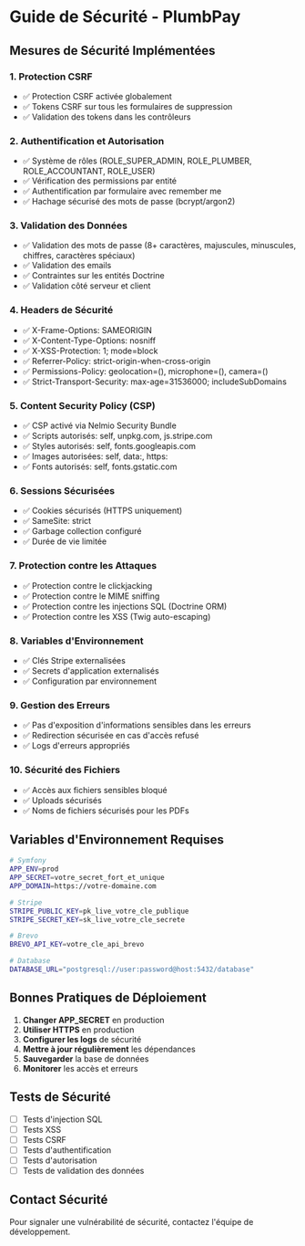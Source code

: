 # Guide de Sécurité - PlumbPay

## Mesures de Sécurité Implémentées

### 1. Protection CSRF
- ✅ Protection CSRF activée globalement
- ✅ Tokens CSRF sur tous les formulaires de suppression
- ✅ Validation des tokens dans les contrôleurs

### 2. Authentification et Autorisation
- ✅ Système de rôles (ROLE_SUPER_ADMIN, ROLE_PLUMBER, ROLE_ACCOUNTANT, ROLE_USER)
- ✅ Vérification des permissions par entité
- ✅ Authentification par formulaire avec remember me
- ✅ Hachage sécurisé des mots de passe (bcrypt/argon2)

### 3. Validation des Données
- ✅ Validation des mots de passe (8+ caractères, majuscules, minuscules, chiffres, caractères spéciaux)
- ✅ Validation des emails
- ✅ Contraintes sur les entités Doctrine
- ✅ Validation côté serveur et client

### 4. Headers de Sécurité
- ✅ X-Frame-Options: SAMEORIGIN
- ✅ X-Content-Type-Options: nosniff
- ✅ X-XSS-Protection: 1; mode=block
- ✅ Referrer-Policy: strict-origin-when-cross-origin
- ✅ Permissions-Policy: geolocation=(), microphone=(), camera=()
- ✅ Strict-Transport-Security: max-age=31536000; includeSubDomains

### 5. Content Security Policy (CSP)
- ✅ CSP activé via Nelmio Security Bundle
- ✅ Scripts autorisés: self, unpkg.com, js.stripe.com
- ✅ Styles autorisés: self, fonts.googleapis.com
- ✅ Images autorisées: self, data:, https:
- ✅ Fonts autorisés: self, fonts.gstatic.com

### 6. Sessions Sécurisées
- ✅ Cookies sécurisés (HTTPS uniquement)
- ✅ SameSite: strict
- ✅ Garbage collection configuré
- ✅ Durée de vie limitée

### 7. Protection contre les Attaques
- ✅ Protection contre le clickjacking
- ✅ Protection contre le MIME sniffing
- ✅ Protection contre les injections SQL (Doctrine ORM)
- ✅ Protection contre les XSS (Twig auto-escaping)

### 8. Variables d'Environnement
- ✅ Clés Stripe externalisées
- ✅ Secrets d'application externalisés
- ✅ Configuration par environnement

### 9. Gestion des Erreurs
- ✅ Pas d'exposition d'informations sensibles dans les erreurs
- ✅ Redirection sécurisée en cas d'accès refusé
- ✅ Logs d'erreurs appropriés

### 10. Sécurité des Fichiers
- ✅ Accès aux fichiers sensibles bloqué
- ✅ Uploads sécurisés
- ✅ Noms de fichiers sécurisés pour les PDFs

## Variables d'Environnement Requises

```bash
# Symfony
APP_ENV=prod
APP_SECRET=votre_secret_fort_et_unique
APP_DOMAIN=https://votre-domaine.com

# Stripe
STRIPE_PUBLIC_KEY=pk_live_votre_cle_publique
STRIPE_SECRET_KEY=sk_live_votre_cle_secrete

# Brevo
BREVO_API_KEY=votre_cle_api_brevo

# Database
DATABASE_URL="postgresql://user:password@host:5432/database"
```

## Bonnes Pratiques de Déploiement

1. **Changer APP_SECRET** en production
2. **Utiliser HTTPS** en production
3. **Configurer les logs** de sécurité
4. **Mettre à jour régulièrement** les dépendances
5. **Sauvegarder** la base de données
6. **Monitorer** les accès et erreurs

## Tests de Sécurité

- [ ] Tests d'injection SQL
- [ ] Tests XSS
- [ ] Tests CSRF
- [ ] Tests d'authentification
- [ ] Tests d'autorisation
- [ ] Tests de validation des données

## Contact Sécurité

Pour signaler une vulnérabilité de sécurité, contactez l'équipe de développement. 